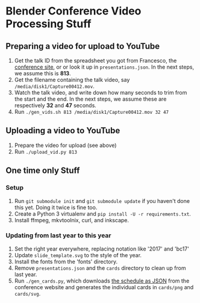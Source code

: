 # Blender Conference Video Processing Stuff


## Preparing a video for upload to YouTube

1. Get the talk ID from the spreadsheet you got from Francesco, the [conference
   site](https://www.blender.org/conference/2017/presentations), or or look it up in
   `presentations.json`. In the next steps, we assume this is **813**.
2. Get the filename containing the talk video, say `/media/disk1/Capture00412.mov`.
3. Watch the talk video, and write down how many seconds to trim from the start and the end.
   In the next steps, we assume these are respectively **32** and **47** seconds.
4. Run `./gen_vids.sh 813 /media/disk1/Capture00412.mov 32 47`


## Uploading a video to YouTube

1. Prepare the video for upload (see above)
2. Run `./upload_vid.py 813`


## One time only Stuff

### Setup

1. Run `git submodule init` and `git submodule update` if you haven't done this yet. Doing it twice
   is fine too.
2. Create a Python 3 virtualenv and `pip install -U -r requirements.txt`.
3. Install ffmpeg, mkvtoolnix, curl, and inkscape.


### Updating from last year to this year

1. Set the right year everywhere, replacing notation like '2017' and 'bc17'
2. Update `slide_template.svg` to the style of the year.
3. Install the fonts from the 'fonts' directory.
4. Remove `presentations.json` and the `cards` directory to clean up from last year.
5. Run `./gen_cards.py`, which downloads [the schedule as
   JSON](https://www.blender.org/conference/2017/presentations?format=json) from the conference
   website and generates the individual cards in `cards/png` and `cards/svg`.

